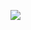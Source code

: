 <a href="https://www.buymeacoffee.com/caiotavares"><img src="https://img.buymeacoffee.com/button-api/?text=Buy me a beer &emoji=🍺&slug=caiotavares&button_colour=FFDD00&font_colour=000000&font_family=Poppins&outline_colour=000000&coffee_colour=ffffff"></a>
